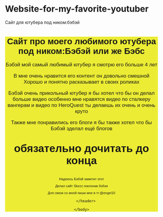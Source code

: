 # Website-for-my-favorite-youtuber
Сайт для ютубера под ником:бэбэй
<html>
    <title>Сайт для Бэбса</title>
    <body>
        <header style="background-color:rgb(236, 236, 52);">
            <h1 style="font-family:sans-serif;">
                 Сайт про моего любимого ютубера под ником:Бэбэй или же Бэбс
            </h1>
           <p style="font-family:sans-serif;font-size:17px;">Бэбэй мой самый любимый ютубер я смотрю его больше 4 лет</p>
           <p style="font-family:sans-serif;font-size:17px;">B мне очень нравится его контент он довольно смешной Хорошо и понятно расказывает в своих роликах</p>
           <p style="font-family:sans-serif;font-size:17px;">Бэбэй очень прикольный ютубер я бы хотел что бы он делал больше видео особенно мне нравятся видео по сталкеру вангерам и видео по HeroQuest ты делаешь их очень и очень круто</p>
           <p style="font-family:sans-serif;font-size:17px;">Также мне понравились его блоги я бы также хотел что бы Бэбэй зделал ещё блогов</p>
           <p style="font-size:35px;font-family:sans-serif;"><b>обязательно дочитать до конца</b></p>
           <p style="font-size:11px;font-family:sans-serif">Надеюсь Бэбэй заметит этот</p>
           <p style="font-size:11px;font-family:sans-serif">Делал сайт Skezz поклоник бэбэя</p>
           <p style="font-size:11px;font-family:sans-serif">Для связи со мной пиши мне в тг:@engel10</p>
                

            
        </header>

    </body>

</html>
